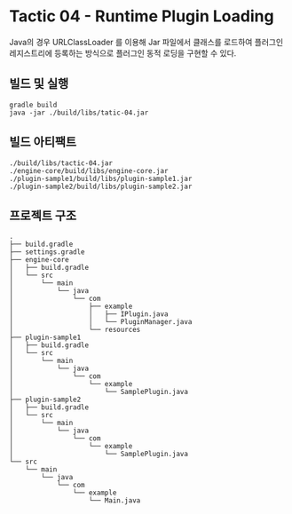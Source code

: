 # Tactic 04 - Runtime Plugin Loading

Java의 경우 URLClassLoader 를 이용해 Jar 파일에서 클래스를 로드하여 플러그인 레지스트리에 등록하는 방식으로 플러그인 동적 로딩을 구현할 수 있다.

## 빌드 및 실행

```
gradle build
java -jar ./build/libs/tatic-04.jar
```

## 빌드 아티팩트

```
./build/libs/tactic-04.jar
./engine-core/build/libs/engine-core.jar
./plugin-sample1/build/libs/plugin-sample1.jar
./plugin-sample2/build/libs/plugin-sample2.jar
```

## 프로젝트 구조

```
.
├── build.gradle
├── settings.gradle
├── engine-core
│   ├── build.gradle
│   └── src
│       └── main
│           └── java
│               └── com
│                   ├── example
│                   │   ├── IPlugin.java
│                   │   └── PluginManager.java
│                   └── resources
├── plugin-sample1
│   ├── build.gradle
│   └── src
│       └── main
│           └── java
│               └── com
│                   └── example
│                       └── SamplePlugin.java
├── plugin-sample2
│   ├── build.gradle
│   └── src
│       └── main
│           └── java
│               └── com
│                   └── example
│                       └── SamplePlugin.java
└── src
    └── main
        └── java
            └── com
                └── example
                    └── Main.java
```